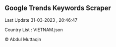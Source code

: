 

## Google Trends Keywords Scraper 
 
Last Update 31-03-2023 , 20:46:47

Country List :
VIETNAM.json



© Abdul Muttaqin 
